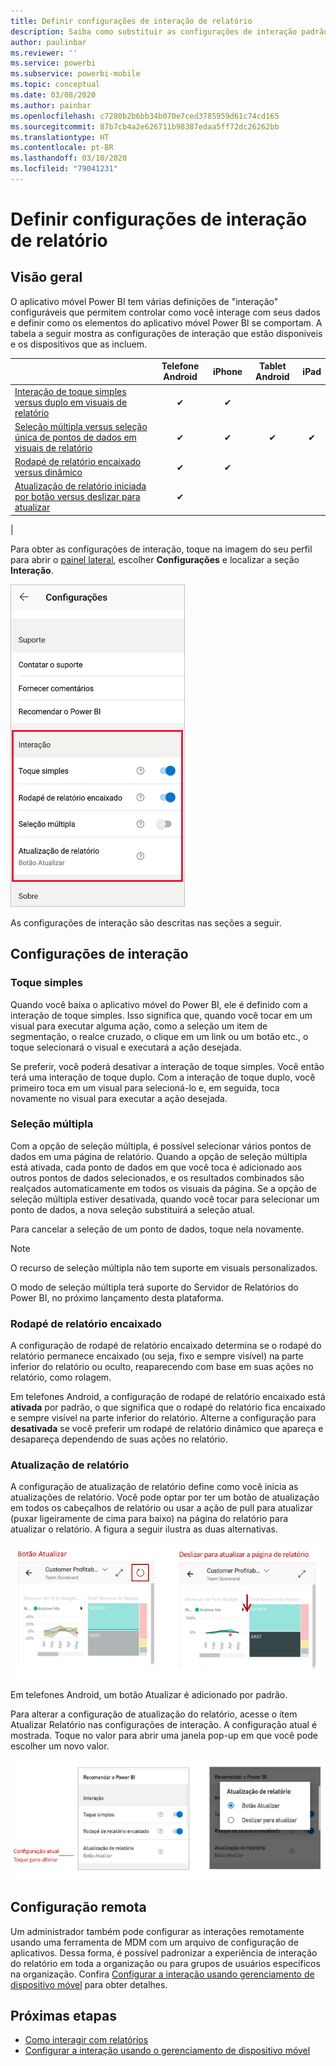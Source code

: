 ```yaml
---
title: Definir configurações de interação de relatório
description: Saiba como substituir as configurações de interação padrão para relatórios.
author: paulinbar
ms.reviewer: ''
ms.service: powerbi
ms.subservice: powerbi-mobile
ms.topic: conceptual
ms.date: 03/08/2020
ms.author: painbar
ms.openlocfilehash: c7280b2b6bb34b070e7ced3785959d61c74cd165
ms.sourcegitcommit: 87b7cb4a2e626711b98387edaa5ff72dc26262bb
ms.translationtype: HT
ms.contentlocale: pt-BR
ms.lasthandoff: 03/10/2020
ms.locfileid: "79041231"
---
```

# <a name="configure-report-interaction-settings"></a>Definir configurações de interação de relatório

## <a name="overview"></a>Visão geral

O aplicativo móvel Power BI tem várias definições de "interação" configuráveis que permitem controlar como você interage com seus dados e definir como os elementos do aplicativo móvel Power BI se comportam. A tabela a seguir mostra as configurações de interação que estão disponíveis e os dispositivos que as incluem.

|| Telefone Android | iPhone | Tablet Android  | iPad |
|-|:-:|:-:|:-:|:-:|
| [Interação de toque simples versus duplo em visuais de relatório](#single-tap) |✔|✔|||
| [Seleção múltipla versus seleção única de pontos de dados em visuais de relatório](#multi-select) |✔|✔|✔|✔|
| [Rodapé de relatório encaixado versus dinâmico](#docked-report-footer) |✔|✔|||
| [Atualização de relatório iniciada por botão versus deslizar para atualizar](#report-refresh) |✔||||
|

Para obter as configurações de interação, toque na imagem do seu perfil para abrir o [painel lateral](./mobile-apps-home-page.md#header), escolher **Configurações** e localizar a seção **Interação**.

![Configurações de interação](./media/mobile-app-interaction-settings/powerbi-mobile-app-interactions-section.png)

As configurações de interação são descritas nas seções a seguir.

## <a name="interaction-settings"></a>Configurações de interação

### <a name="single-tap"></a>Toque simples
Quando você baixa o aplicativo móvel do Power BI, ele é definido com a interação de toque simples. Isso significa que, quando você tocar em um visual para executar alguma ação, como a seleção um item de segmentação, o realce cruzado, o clique em um link ou um botão etc., o toque selecionará o visual e executará a ação desejada.

Se preferir, você poderá desativar a interação de toque simples. Você então terá uma interação de toque duplo. Com a interação de toque duplo, você primeiro toca em um visual para selecioná-lo e, em seguida, toca novamente no visual para executar a ação desejada.

### <a name="multi-select"></a>Seleção múltipla

Com a opção de seleção múltipla, é possível selecionar vários pontos de dados em uma página de relatório. Quando a opção de seleção múltipla está ativada, cada ponto de dados em que você toca é adicionado aos outros pontos de dados selecionados, e os resultados combinados são realçados automaticamente em todos os visuais da página. Se a opção de seleção múltipla estiver desativada, quando você tocar para selecionar um ponto de dados, a nova seleção substituirá a seleção atual.

Para cancelar a seleção de um ponto de dados, toque nela novamente.

>[!NOTE]
>O recurso de seleção múltipla não tem suporte em visuais personalizados.
>
>O modo de seleção múltipla terá suporte do Servidor de Relatórios do Power BI, no próximo lançamento desta plataforma.

### <a name="docked-report-footer"></a>Rodapé de relatório encaixado

A configuração de rodapé de relatório encaixado determina se o rodapé do relatório permanece encaixado (ou seja, fixo e sempre visível) na parte inferior do relatório ou oculto, reaparecendo com base em suas ações no relatório, como rolagem.

Em telefones Android, a configuração de rodapé de relatório encaixado está **ativada** por padrão, o que significa que o rodapé do relatório fica encaixado e sempre visível na parte inferior do relatório. Alterne a configuração para **desativada** se você preferir um rodapé de relatório dinâmico que apareça e desapareça dependendo de suas ações no relatório.

### <a name="report-refresh"></a>Atualização de relatório

A configuração de atualização de relatório define como você inicia as atualizações de relatório. Você pode optar por ter um botão de atualização em todos os cabeçalhos de relatório ou usar a ação de pull para atualizar (puxar ligeiramente de cima para baixo) na página do relatório para atualizar o relatório. A figura a seguir ilustra as duas alternativas. 

![Botão Atualizar versus atualizar por pull](./media/mobile-app-interaction-settings/powerbi-mobile-app-interactions-refresh-button-versus-pull.png)

Em telefones Android, um botão Atualizar é adicionado por padrão.

Para alterar a configuração de atualização do relatório, acesse o item Atualizar Relatório nas configurações de interação. A configuração atual é mostrada. Toque no valor para abrir uma janela pop-up em que você pode escolher um novo valor.

![Definir atualização](./media/mobile-app-interaction-settings/powerbi-mobile-app-interactions-set-refresh.png)

## <a name="remote-configuration"></a>Configuração remota

Um administrador também pode configurar as interações remotamente usando uma ferramenta de MDM com um arquivo de configuração de aplicativos. Dessa forma, é possível padronizar a experiência de interação do relatório em toda a organização ou para grupos de usuários específicos na organização. Confira [Configurar a interação usando gerenciamento de dispositivo móvel](./mobile-app-configuration.md) para obter detalhes.


## <a name="next-steps"></a>Próximas etapas
* [Como interagir com relatórios](./mobile-reports-in-the-mobile-apps.md#interact-with-reports)
* [Configurar a interação usando o gerenciamento de dispositivo móvel](./mobile-app-configuration.md)
